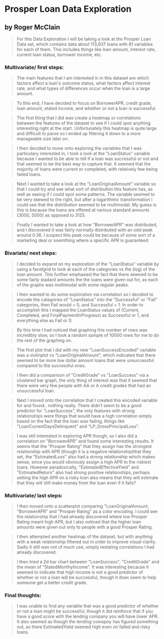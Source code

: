 
# Prosper Loan Data Exploration
## by Roger McClain

> For this Data Exploration I will be taking a look at the Prosper Loan Data set, which contains data about 113,937 loans with 81 variables for each of them. This includes things like loan amount, interest rate, current loan status, borrower income, etc. 

### Multivariate/ first steps:
> The main features that I am interested in in this dataset are which factors affect a loan's outcome status, what factors affect interest rate, and what types of differences occur when the loan is a large amount.

> To this end, I have decided to focus on BorrowerAPR, credit grade, loan amount, stated income, and whether or not a loan is successful.

> The first thing that I did was create a heatmap or correlations between the features of the dataset to see if I could spot anything interesting right at the start. Unfortunately this heatmap is quite large and difficult to parse so I ended up filtering it down to a more manageable size later on.

> I then decided to move onto exploring the variables that I was particulary interested in, I took a look at the "LoanStatus" variable because I wanted to be able to tell if a loan was successful or not and that seemed to be the best way to capture that. It seemed that the majority of loans were current or completed, with relatively few being failed loans. 

> Next I wanted to take a look at the "LoanOriginalAmount" variable so that I could try and see what sort of distribution this feature has, as well as seeing if I could spot some patterns. The variable seemed to be very skewed to the right, but after a logarithmic transformation I could see that the distribution seemed to be multimodal. My guess is this is because the loans are offered at various standard amounts (3000, 5000) as opposed to 3125.

> Finally I wanted to take a look at how "BorrowerAPR" was distributed, and I discovered it was fairly normally distributed with an odd peak around 0.36. I suspect this peak could be because of some sort of a marketing deal or soemthing where a specific APR is guaranteed.

### Bivariate/ next steps:
> I decided to expand on my exploration of the "LoanStatus" variable by using a facetgrid to look at each of the categories vs the (log) of the loan amount. This further emphasied the fact that there seemed to be some fairly stadard amounts the the loans were given out for, as each of the graphs was multimodal with some regular peaks.

> I then wanted to do some exploration via correlation so I decided to encode the categories of "LoanStatus" into the "Successful" or "Fail" categories, then Fail would = 0, and Successful = 1. In order to accomplish this I mapped the LoanStatus values of (Current, Completed, and FinalPaymentInProgress) as Successful or 1, and everything else as Fail or 0.

> By this time I had noticed that graphing this number of rows was incredibly slow, so I took a random sample of 10000 rows for me to do the rest of the graphing on.

> The first plot that I did with my new "LoanSuccessEncoded" variable was a violinplot vs "LoanOriginalAmount", which indicated that there seemed to be more low dollar amount loans that were unsuccessful compared to the successful ones. 

> I then did a comparison of "CreditGrade" vs "LoanSuccess" via a clustered bar graph, the only thing of interest was that it seemed that there were very few people with AA or A credit grades that had an unsuccessful loan.

> Next I moved onto the correlation that I created this encoded variable for and found.. nothing really. There didn't seem to be a good predictor for "LoanSuccess", the only features with strong relationships were things that would have a high correlation simply based on the fact that the loan was failing, things like "LoanCurrentDaysDelinquent" and "LP_GrossPrincipalLoss".

> I was still interested in exploring APR though, so I also did a correlation on "BorrowerAPR" and found some interesting results. It seems that the "Prosper Rating" that they assign has the strongest relationship with APR (though it is a negative relationship)that they set, the "EstimatedLoss" also had a strong relationship which makes sense, since you would obviously assign a high APR to the riskiest loans. However paradoxically, "EstimatedEffectiveYield" and "EstimatedReturn" also had strong positive relationships, perhaps setting the high APR on a risky loan also means that they will estimate that they will still make money from the loan even if it fails?

### Multivariate/ last steps:
> I then moved onto a scatterplot comparing "LoanOriginalAmount, "BorrowerAPR" and "Prosper Rating" as a color encoding. I could see the relationship that I had already discovered where low Prosper Rating meant high APR, but I also noticed that the higher loan amounts were given out only to people with a good Prosper Rating.

> I then attempted another heatmap of the dataset, but with anything with a weak relationship filtered out in order to improve visual clarity. Sadly it still was not of much use, simply restating correlations I had already discovered.

> I then tried a 2d bar chart between "LoanSuccess", "CreditGrade" and the mean of "StatedMonthyIncome". It was interesting because it seemed to indicate that high income is not a good predictor of whether or not a loan will be successful, though it does seem to help someone get a better credit grade.

### Final thoughts:
> I was unable to find any variable that was a good predictor of whether or not a loan might be successful, though it did reinforce that if you have a good score with the lending company you will have lower APR. It also seemed as though the lending comapny has figured something out, as there EstimatedYield seemed high even on failed and risky loans.


```python

```
